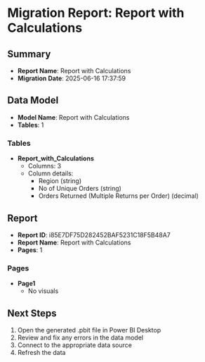 # Migration Report: Report with Calculations

## Summary

- **Report Name**: Report with Calculations
- **Migration Date**: 2025-06-16 17:37:59

## Data Model

- **Model Name**: Report with Calculations
- **Tables**: 1

### Tables

- **Report_with_Calculations**
  - Columns: 3
  - Column details:
    - Region (string)
    - No of Unique Orders (string)
    - Orders Returned (Multiple Returns per Order) (decimal)


## Report

- **Report ID**: i85E7DF75D282452BAF5231C18F5B48A7
- **Report Name**: Report with Calculations
- **Pages**: 1

### Pages

- **Page1**
  - No visuals


## Next Steps

1. Open the generated .pbit file in Power BI Desktop
2. Review and fix any errors in the data model
3. Connect to the appropriate data source
4. Refresh the data
